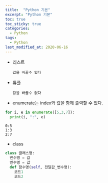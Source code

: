 ```yaml
---
title:  "Python 기본"
excerpt: "Python 기본"
toc: true
toc_sticky: true
categories:
  - Python
tags:
  - Python
last_modified_at: 2020-06-16
---
```

* 리스트
    
      값을 바꿀수 있다
* 튜플

      값을 바꿀수 없다
* enumerate는 index와 값을 함께 출력할 수 있다.
```python
for i, e in enumerate([5,3,7]):
  print(i, ":", e)
```
    0:5  
    1:3  
    2:7   
    
* class
```python
class 클래스명:
  변수명 = 값
  변수명 = 값
  def 함수명(self, 전달값_변수명):
    코드1
    코드2
```
